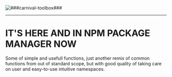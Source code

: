 ![###carnival-toolbox###][header-picture-logo]

---

# IT'S HERE AND IN NPM PACKAGE MANAGER NOW
Some of simple and usefull functions,
just another remix of common functions
from out of standard scope, but with good
quality of taking care on user
 and easy-to-use intuitive namespaces.

[header-picture-logo]: https://64.media.tumblr.com/14cb2c2a576ab5cd1cefcd2ec5a2fe5e/6731a5ed7242f36a-40/s1280x1920/1024d02a13283e30c1c4fae123ee8d05ce6dd8b8.pnj
